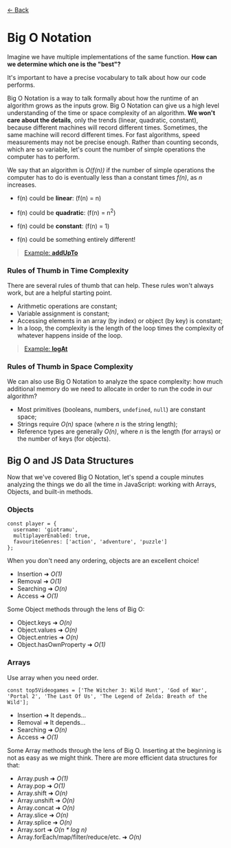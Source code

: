 [← Back](../../README.md)

# Big O Notation

Imagine we have multiple implementations of the same function. **How can we determine which one is the "best"?**

It's important to have a precise vocabulary to talk about how our code performs.

Big O Notation is a way to talk formally about how the runtime of an algorithm grows as the inputs grow. Big O Notation can give us a high level understanding of the time or space complexity of an algorithm. **We won't care about the details**, only the trends (linear, quadratic, constant), because different machines will record different times. Sometimes, the same machine will record different times. For fast algorithms, speed measurements may not be precise enough.
Rather than counting seconds, which are so variable, let's count the number of simple operations the computer has to perform.

We say that an algorithm is _O(f(n))_ if the number of simple operations the computer has to do is eventually less than a constant times _f(n)_, as _n_ increases.

- f(n) could be **linear**:
  (f(n) = n)

- f(n) could be **quadratic**:
  (f(n) = n<sup>2</sup>)

- f(n) could be **constant**:
  (f(n) = 1)

- f(n) could be something entirely different!

> [Example: **addUpTo**](./examples/addUpTo/)

### Rules of Thumb in Time Complexity

There are several rules of thumb that can help. These rules won't always work, but are a helpful starting point.

- Arithmetic operations are constant;
- Variable assignment is constant;
- Accessing elements in an array (by index) or object (by key) is constant;
- In a loop, the complexity is the length of the loop times the complexity of whatever happens inside of the loop.

> [Example: **logAt**](./examples/logAt/)

### Rules of Thumb in Space Complexity

We can also use Big O Notation to analyze the space complexity: how much additional memory do we need to allocate in order to run the code in our algorithm?

- Most primitives (booleans, numbers, `undefined`, `null`) are constant space;
- Strings require _O(n)_ space (where _n_ is the string length);
- Reference types are generally _O(n)_, where _n_ is the length (for arrays) or the number of keys (for objects).

## Big O and JS Data Structures

Now that we've covered Big O Notation, let's spend a couple minutes analyzing the things we do all the time in JavaScript: working with Arrays, Objects, and built-in methods.

### Objects

```JS
const player = {
  username: 'giotramu',
  multiplayerEnabled: true,
  favouriteGenres: ['action', 'adventure', 'puzzle']
};
```

When you don't need any ordering, objects are an excellent choice!

- Insertion ➜ _O(1)_
- Removal ➜ _O(1)_
- Searching ➜ _O(n)_
- Access ➜ _O(1)_

Some Object methods through the lens of Big O:

- Object.keys ➜ _O(n)_
- Object.values ➜ _O(n)_
- Object.entries ➜ _O(n)_
- Object.hasOwnProperty ➜ _O(1)_

### Arrays

Use array when you need order.

```JS
const top5Videogames = ['The Witcher 3: Wild Hunt', 'God of War', 'Portal 2', 'The Last Of Us', 'The Legend of Zelda: Breath of the Wild'];
```

- Insertion ➜ It depends...
- Removal ➜ It depends...
- Searching ➜ _O(n)_
- Access ➜ _O(1)_

Some Array methods through the lens of Big O. Inserting at the beginning is not as easy as we might think. There are more efficient data structures for that:

- Array.push ➜ _O(1)_
- Array.pop ➜ _O(1)_
- Array.shift ➜ _O(n)_
- Array.unshift ➜ _O(n)_
- Array.concat ➜ _O(n)_
- Array.slice ➜ _O(n)_
- Array.splice ➜ _O(n)_
- Array.sort ➜ _O(n \* log n)_
- Array.forEach/map/filter/reduce/etc. ➜ _O(n)_
